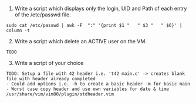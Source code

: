 1. Write a script which displays only the login, UID and Path of each entry of the /etc/passwd file.

```
sudo cat /etc/passwd | awk -F  ":" '{print $1 "   " $3 "   " $6}' | column -t
```

2. Write a script which delete an ACTIVE user on the VM.

```
TODO
```

3. Write a script of your choice

```
TODO: Setup a file with 42 header i.e. 't42 main.c' -> creates blank file with header already completed
- Could add options i.e. -h to create a basic header -m for basic main
- Worst case copy header and use own variables for date & time
/usr/share/vim/vim80/plugin/stdheader.vim
```
